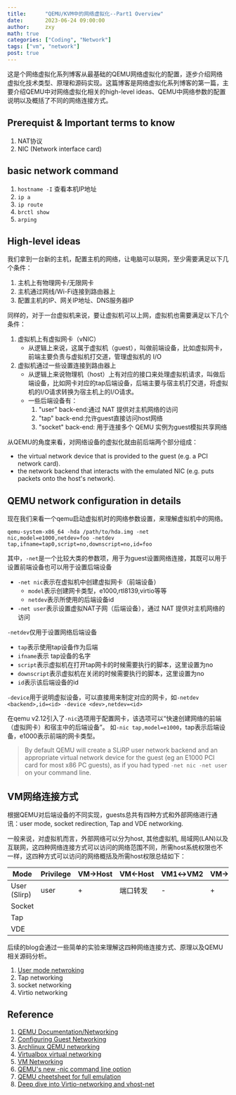 ```yaml
---
title:      "QEMU/KVM中的网络虚拟化--Part1 Overview"
date:       2023-06-24 09:00:00
author:     zxy
math: true
categories: ["Coding", "Network"]
tags: ["vm", "network"]
post: true
---
```

这是个网络虚拟化系列博客从最基础的QEMU网络虚拟化的配置，逐步介绍网络虚拟化技术类型、原理和源码实现。这篇博客是网络虚拟化系列博客的第一篇，主要介绍QEMU中对网络虚拟化相关的high-level ideas、QEMU中网络参数的配置说明以及概括了不同的网络连接方式。

## Prerequist & Important terms to know

1. NAT协议
2. NIC (Network interface card)

## basic network command

1. `hostname -I` 查看本机IP地址
2. `ip a`
3. `ip route`
4. `brctl show`
5. `arping`

## High-level ideas

我们拿到一台新的主机，配置主机的网络，让电脑可以联网，至少需要满足以下几个条件：

1. 主机上有物理网卡/无限网卡
2. 主机通过网线/Wi-Fi连接到路由器上
3. 配置主机的IP、网关IP地址、DNS服务器IP

同样的，对于一台虚拟机来说，要让虚拟机可以上网，虚拟机也需要满足以下几个条件：

1. 虚拟机上有虚拟网卡（vNIC）
    - 从逻辑上来说，这属于虚拟机（guest），叫做前端设备，比如虚拟网卡，前端主要负责与虚拟机打交道，管理虚拟机的 I/O
2. 虚拟机通过一些设置连接到路由器上
    - 从逻辑上来说物理机（host）上有对应的接口来处理虚拟机请求，叫做后端设备，比如网卡对应的tap后端设备，后端主要与宿主机打交道，将虚拟机的I/O请求转换为宿主机上的I/O请求。
    - 一些后端设备有：
        1. "user" back-end:通过 NAT 提供对主机网络的访问
        2. "tap" back-end:允许guest直接访问host网络
        3. "socket" back-end: 用于连接多个 QEMU 实例为guest模拟共享网络

从QEMU的角度来看，对网络设备的虚拟化就由前后端两个部分组成：

- the virtual network device that is provided to the guest (e.g. a PCI network card).
- the network backend that interacts with the emulated NIC (e.g. puts packets onto the host's network).

## QEMU network configuration in details
现在我们来看一个qemu启动虚拟机时的网络参数设置，来理解虚拟机中的网络。

```shell
qemu-system-x86_64 -hda /path/to/hda.img -net nic,model=e1000,netdev=foo -netdev tap,ifname=tap0,script=no,downscript=no,id=foo
```

其中，`-net`是一个比较大类的参数项，用于为guest设置网络连接，其既可以用于设置前端设备也可以用于设置后端设备

- `-net nic`表示在虚拟机中创建虚拟网卡（前端设备）
    - `model`表示创建网卡类型，e1000,rtl8139,virtio等等
    - `netdev`表示所使用的后端设备id
- `-net user`表示设置虚拟NAT子网（后端设备），通过 NAT 提供对主机网络的访问

`-netdev`仅用于设置网络后端设备

- `tap`表示使用tap设备作为后端
- `ifname`表示 tap设备的名字
- `script`表示虚拟机在打开tap网卡的时候需要执行的脚本，这里设置为no
- `downscript`表示虚拟机在关闭的时候需要执行的脚本，这里设置为no
- `id`表示该后端设备的id

`-device`用于说明虚拟设备，可以直接用来制定对应的网卡，如`-netdev <backend>,id=<id> -device <dev>,netdev=<id>`

在qemu v2.12引入了`-nic`选项用于配置网卡，该选项可以“快速创建网络的前端（虚拟网卡）和宿主中的后端设备”。
如`-nic tap,model=e1000`，tap表示后端设备，e1000表示前端的网卡类型。

> By default QEMU will create a SLiRP user network backend and an appropriate virtual network device for the guest (eg an E1000 PCI card for most x86 PC guests), as if you had typed `-net nic -net user` on your command line.

## VM网络连接方式
根据QEMU对后端设备的不同实现，guests总共有四种方式和外部网络进行通讯：user mode, socket redirection, Tap and VDE networking.

一般来说，对虚拟机而言，外部网络可以分为host, 其他虚拟机, 局域网(LAN)以及互联网，这四种网络连接方式可以访问的网络范围不同，所需host系统权限也不一样，这四种方式可以访问的网络概括及所需host权限总结如下：

| Mode         | Privilege | VM→Host | **VM←Host** | **VM1↔VM2** | **VM→Net/LAN** | **VM←Net/LAN** |
| ------------ | --------- | ------- | ----------- | ----------- | -------------- | -------------- |
| User (Slirp) | user      | +       | 端口转发    | -           | +              | 端口转发       |
| Socket       |           |         |             |             |                |                |
| Tap          |           |         |             |             |                |                |
| VDE          |           |         |             |             |                |                |

后续的blog会通过一些简单的实验来理解这四种网络连接方式、原理以及QEMU相关源码分析。

1. [User mode netwroking](https://zxxyy.github.io/posts/qemu-network-slirp/)
2. Tap networking
3. socket networking
4. Virtio networking



## Reference
1. [QEMU Documentation/Networking](https://wiki.qemu.org/Documentation/Networking#Network_Basics)
2. [Configuring Guest Networking](https://www.linux-kvm.org/page/Networking)
3. [Archlinux QEMU networking](https://wiki.archlinux.org/title/QEMU#Networking)
4. [Virtualbox virtual networking](https://www.virtualbox.org/manual/ch06.html)
5. [VM Networking](https://joshrosso.com/docs/2020/2020-11-13-vm-networks/)
6. [QEMU's new -nic command line option](https://www.qemu.org/2018/05/31/nic-parameter/)
7. [QEMU cheetsheet for full emulation](https://wangziqi2013.github.io/article/2022/03/09/qemu-cheat-sheet.html)
8. [Deep dive into Virtio-networking and vhost-net](https://www.redhat.com/en/blog/deep-dive-virtio-networking-and-vhost-net)